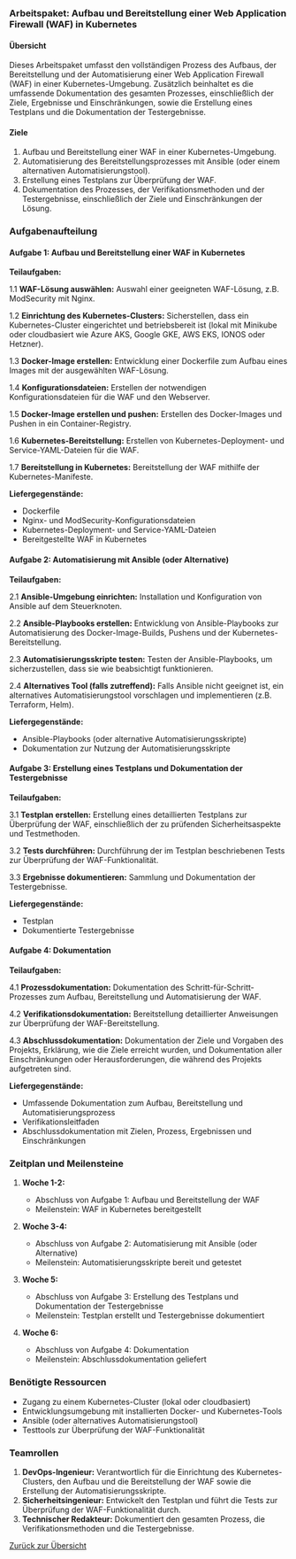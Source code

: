 ### Arbeitspaket: Aufbau und Bereitstellung einer Web Application Firewall (WAF) in Kubernetes

#### Übersicht
Dieses Arbeitspaket umfasst den vollständigen Prozess des Aufbaus, der Bereitstellung und der Automatisierung einer Web Application Firewall (WAF) in einer Kubernetes-Umgebung. Zusätzlich beinhaltet es die umfassende Dokumentation des gesamten Prozesses, einschließlich der Ziele, Ergebnisse und Einschränkungen, sowie die Erstellung eines Testplans und die Dokumentation der Testergebnisse.

#### Ziele
1. Aufbau und Bereitstellung einer WAF in einer Kubernetes-Umgebung.
2. Automatisierung des Bereitstellungsprozesses mit Ansible (oder einem alternativen Automatisierungstool).
3. Erstellung eines Testplans zur Überprüfung der WAF.
4. Dokumentation des Prozesses, der Verifikationsmethoden und der Testergebnisse, einschließlich der Ziele und Einschränkungen der Lösung.

### Aufgabenaufteilung

#### Aufgabe 1: Aufbau und Bereitstellung einer WAF in Kubernetes

**Teilaufgaben:**

1.1 **WAF-Lösung auswählen:** Auswahl einer geeigneten WAF-Lösung, z.B. ModSecurity mit Nginx.

1.2 **Einrichtung des Kubernetes-Clusters:** Sicherstellen, dass ein Kubernetes-Cluster eingerichtet und betriebsbereit ist (lokal mit Minikube oder cloudbasiert wie Azure AKS, Google GKE, AWS EKS, IONOS oder Hetzner).

1.3 **Docker-Image erstellen:** Entwicklung einer Dockerfile zum Aufbau eines Images mit der ausgewählten WAF-Lösung.

1.4 **Konfigurationsdateien:** Erstellen der notwendigen Konfigurationsdateien für die WAF und den Webserver.

1.5 **Docker-Image erstellen und pushen:** Erstellen des Docker-Images und Pushen in ein Container-Registry.

1.6 **Kubernetes-Bereitstellung:** Erstellen von Kubernetes-Deployment- und Service-YAML-Dateien für die WAF.

1.7 **Bereitstellung in Kubernetes:** Bereitstellung der WAF mithilfe der Kubernetes-Manifeste.

**Liefergegenstände:**
- Dockerfile
- Nginx- und ModSecurity-Konfigurationsdateien
- Kubernetes-Deployment- und Service-YAML-Dateien
- Bereitgestellte WAF in Kubernetes

#### Aufgabe 2: Automatisierung mit Ansible (oder Alternative)

**Teilaufgaben:**

2.1 **Ansible-Umgebung einrichten:** Installation und Konfiguration von Ansible auf dem Steuerknoten.

2.2 **Ansible-Playbooks erstellen:** Entwicklung von Ansible-Playbooks zur Automatisierung des Docker-Image-Builds, Pushens und der Kubernetes-Bereitstellung.

2.3 **Automatisierungsskripte testen:** Testen der Ansible-Playbooks, um sicherzustellen, dass sie wie beabsichtigt funktionieren.

2.4 **Alternatives Tool (falls zutreffend):** Falls Ansible nicht geeignet ist, ein alternatives Automatisierungstool vorschlagen und implementieren (z.B. Terraform, Helm).

**Liefergegenstände:**
- Ansible-Playbooks (oder alternative Automatisierungsskripte)
- Dokumentation zur Nutzung der Automatisierungsskripte

#### Aufgabe 3: Erstellung eines Testplans und Dokumentation der Testergebnisse

**Teilaufgaben:**

3.1 **Testplan erstellen:** Erstellung eines detaillierten Testplans zur Überprüfung der WAF, einschließlich der zu prüfenden Sicherheitsaspekte und Testmethoden.

3.2 **Tests durchführen:** Durchführung der im Testplan beschriebenen Tests zur Überprüfung der WAF-Funktionalität.

3.3 **Ergebnisse dokumentieren:** Sammlung und Dokumentation der Testergebnisse.

**Liefergegenstände:**
- Testplan
- Dokumentierte Testergebnisse

#### Aufgabe 4: Dokumentation

**Teilaufgaben:**

4.1 **Prozessdokumentation:** Dokumentation des Schritt-für-Schritt-Prozesses zum Aufbau, Bereitstellung und Automatisierung der WAF.

4.2 **Verifikationsdokumentation:** Bereitstellung detaillierter Anweisungen zur Überprüfung der WAF-Bereitstellung.

4.3 **Abschlussdokumentation:** Dokumentation der Ziele und Vorgaben des Projekts, Erklärung, wie die Ziele erreicht wurden, und Dokumentation aller Einschränkungen oder Herausforderungen, die während des Projekts aufgetreten sind.

**Liefergegenstände:**
- Umfassende Dokumentation zum Aufbau, Bereitstellung und Automatisierungsprozess
- Verifikationsleitfaden
- Abschlussdokumentation mit Zielen, Prozess, Ergebnissen und Einschränkungen

### Zeitplan und Meilensteine

1. **Woche 1-2:** 
   - Abschluss von Aufgabe 1: Aufbau und Bereitstellung der WAF
   - Meilenstein: WAF in Kubernetes bereitgestellt

2. **Woche 3-4:**
   - Abschluss von Aufgabe 2: Automatisierung mit Ansible (oder Alternative)
   - Meilenstein: Automatisierungsskripte bereit und getestet

3. **Woche 5:**
   - Abschluss von Aufgabe 3: Erstellung des Testplans und Dokumentation der Testergebnisse
   - Meilenstein: Testplan erstellt und Testergebnisse dokumentiert

4. **Woche 6:**
   - Abschluss von Aufgabe 4: Dokumentation
   - Meilenstein: Abschlussdokumentation geliefert

### Benötigte Ressourcen

- Zugang zu einem Kubernetes-Cluster (lokal oder cloudbasiert)
- Entwicklungsumgebung mit installierten Docker- und Kubernetes-Tools
- Ansible (oder alternatives Automatisierungstool)
- Testtools zur Überprüfung der WAF-Funktionalität

### Teamrollen

1. **DevOps-Ingenieur:** Verantwortlich für die Einrichtung des Kubernetes-Clusters, den Aufbau und die Bereitstellung der WAF sowie die Erstellung der Automatisierungsskripte.
2. **Sicherheitsingenieur:** Entwickelt den Testplan und führt die Tests zur Überprüfung der WAF-Funktionalität durch.
3. **Technischer Redakteur:** Dokumentiert den gesamten Prozess, die Verifikationsmethoden und die Testergebnisse.

[Zurück zur Übersicht](index.md)